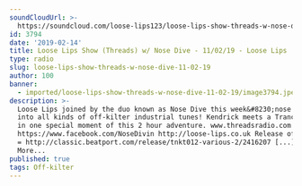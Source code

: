 ```yaml
---
soundCloudUrl: >-
  https://soundcloud.com/loose-lips123/loose-lips-show-threads-w-nose-dive-110219
id: 3794
date: '2019-02-14'
title: Loose Lips Show (Threads) w/ Nose Dive - 11/02/19 - Loose Lips
type: radio
slug: loose-lips-show-threads-w-nose-dive-11-02-19
author: 100
banner:
  - imported/loose-lips-show-threads-w-nose-dive-11-02-19/image3794.jpeg
description: >-
  Loose Lips joined by the duo known as Nose Dive this week&#8230;nose divin’
  into all kinds of off-kilter industrial tunes! Kendrick meets a Trance classic
  in one special moment of this 2 hour adventure. www.threadsradio.com
  https://www.facebook.com/NoseDivin http://loose-lips.co.uk Release of the week
  = http://classic.beatport.com/release/tnkt012-various-2/2416207 [...]Read
  More...
published: true
tags: Off-kilter
---
```

